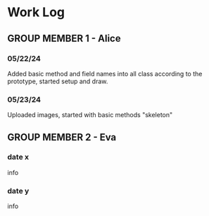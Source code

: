 # Work Log

## GROUP MEMBER 1 - Alice

### 05/22/24

Added basic method and field names into all class according to the prototype, started setup and draw.

### 05/23/24

Uploaded images, started with basic methods "skeleton"


## GROUP MEMBER 2 - Eva

### date x

info

### date y

info
